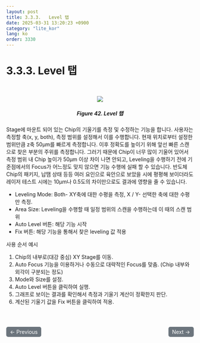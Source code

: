```yaml
---
layout: post
title: 3.3.3.	Level 탭
date: 2025-03-31 13:20:23 +0900
category: "lite_kor"
lang: ko
order: 3330
---
```


# 3.3.3. Level 탭

<br/> <!-- 한줄 띄기 -->

<!-- 중앙 정렬 이미지 -->
<p align="center"> 
  <img src="/assets/Chapter-3/Level 탭.png">
</p>

<!-- 이미지 설명 -->
<div align="center"> 
<h5>Figure 42. Level 탭</h5>
</div>

Stage에 마운트 되어 있는 Chip의 기울기를 측정 및 수정하는 기능을 합니다. 사용자는 측정할 축(x, y, both), 측정 범위를 설정해서 이를 수행합니다. 현재 위치로부터 설정한 범위만큼 z축 50μm를 빠르게 측정합니다. 이후 정확도를 높이기 위해 앞선 빠른 스캔으로 찾은 부분의 주위를 측정합니다. 그러기 때문에 Chip이 너무 많이 기울어 있어서 측정 범위 내 Chip 높이가 50μm 이상 차이 나면 안되고, Leveling을 수행하기 전에 기준점에서의 Focus가 어느정도 맞지 않으면 기능 수행에 실패 할 수 있습니다. 반도체 Chip의 패키지, 납땜 상태 등등 여러 요인으로 육안으로 보았을 시에 평평해 보이더라도 레이저 테스트 시에는 10μm나 0.5도의 차이만으로도 결과에 영향을 줄 수 있습니다.
-	Leveling Mode: Both- XY축에 대한 수평을 측정, X / Y- 선택한 축에 대한 수평만 측정.
-	Area Size: Leveling을 수행할 때 일정 범위의 스캔을 수행하는데 이 때의 스캔 범위
-	Auto Level 버튼: 해당 기능 시작
-	Fix 버튼: 해당 기능을 통해서 찾은 leveling 값 적용


사용 순서 예시
1.	Chip의 내부로(대강 중심) XY Stage를 이동.
2.	Auto Focus 기능을 이용하거나 수동으로 대략적인 Focus를 맞춤. (Chip 내부와 외각이 구분되는 정도)
3.	Mode와 Size를 설정.
4.	Auto Level 버튼을 클릭하여 실행.
5.	그래프로 보이는 결과를 확인해서 측정과 기울기 계산이 정확한지 판단.
6.	계산된 기울기 값을 Fix 버튼을 클릭하여 적용.


<!-- 이전/다음 페이지 버튼 -->
<br/>
<br/>
<div style="display: flex; justify-content: space-between; align-items: center; margin-top: 10;">
  <!-- 이전 페이지 버튼 -->
  <a href="/manuals/manuals_lite_kor/Chapter 3/Chapter 3-3-2/" class="btn btn-primary" style="display: inline-block; padding: 5px 10px; background-color: #6c757d; color: white; text-decoration: none; border-radius: 5px;">
    ← Previous
  </a>

  <!-- 다음 페이지 버튼 -->
  <a href="/manuals/manuals_lite_kor/Chapter 3/Chapter 3-4/" class="btn btn-primary" style="display: inline-block; padding: 5px 10px; background-color: #6c757d; color: white; text-decoration: none; border-radius: 5px;">
    Next →
  </a>
</div>